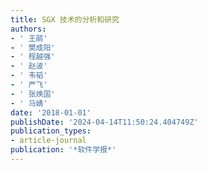 ```yaml
---
title: SGX 技术的分析和研究
authors:
- ' 王鹃'
- ' 樊成阳'
- ' 程越强'
- ' 赵波'
- ' 韦韬'
- ' 严飞'
- ' 张焕国'
- ' 马婧'
date: '2018-01-01'
publishDate: '2024-04-14T11:50:24.404749Z'
publication_types:
- article-journal
publication: '*软件学报*'
---
```

